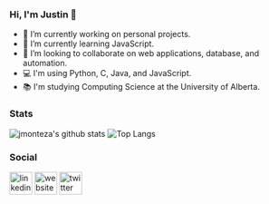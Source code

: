 ### Hi, I'm Justin 👋

<!--
**jmonteza/jmonteza** is a ✨ _special_ ✨ repository because its `README.md` (this file) appears on your GitHub profile.

Here are some ideas to get you started:
-->

- 🔭 I’m currently working on personal projects.
- 🌱 I’m currently learning JavaScript.
- 🙌 I’m looking to collaborate on web applications, database, and automation.
- 💻 I'm using Python, C, Java, and JavaScript.    
- 📚 I'm studying Computing Science at the University of Alberta.

### Stats 
![jmonteza's github stats](https://github-readme-stats.vercel.app/api?username=jmonteza&count_private=true&show_icons=true&theme=graywhite&hide_border=True) 
![Top Langs](https://github-readme-stats.vercel.app/api/top-langs/?username=jmonteza&langs_count=5)


### Social 
[<img src='https://cdn.jsdelivr.net/npm/simple-icons@3.0.1/icons/linkedin.svg' alt='linkedin' height='40'>](https://www.linkedin.com/in/justinmonteza/) [<img src='https://cdn.jsdelivr.net/npm/simple-icons@3.0.1/icons/icloud.svg' alt='website' height='40'>](https://www.justinmonteza.com) [<img src='https://cdn.jsdelivr.net/npm/simple-icons@3.0.1/icons/twitter.svg' alt='twitter' height='40'>](https://www.twitter.com/justinmonteza)  



